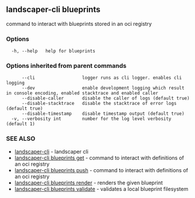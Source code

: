 ## landscaper-cli blueprints

command to interact with blueprints stored in an oci registry

### Options

```
  -h, --help   help for blueprints
```

### Options inherited from parent commands

```
      --cli                  logger runs as cli logger. enables cli logging
      --dev                  enable development logging which result in console encoding, enabled stacktrace and enabled caller
      --disable-caller       disable the caller of logs (default true)
      --disable-stacktrace   disable the stacktrace of error logs (default true)
      --disable-timestamp    disable timestamp output (default true)
  -v, --verbosity int        number for the log level verbosity (default 1)
```

### SEE ALSO

* [landscaper-cli](landscaper-cli.md)	 - landscaper cli
* [landscaper-cli blueprints get](landscaper-cli_blueprints_get.md)	 - command to interact with definitions of an oci registry
* [landscaper-cli blueprints push](landscaper-cli_blueprints_push.md)	 - command to interact with definitions of an oci registry
* [landscaper-cli blueprints render](landscaper-cli_blueprints_render.md)	 - renders the given blueprint
* [landscaper-cli blueprints validate](landscaper-cli_blueprints_validate.md)	 - validates a local blueprint filesystem

